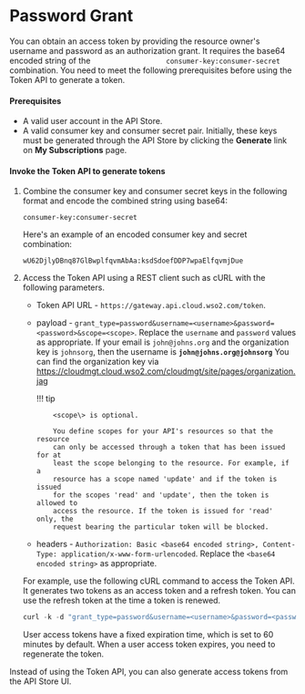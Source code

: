 # Password Grant

You can obtain an access token by providing the resource owner's
username and password as an authorization grant. It requires the base64
encoded string of the
`                   consumer-key:consumer-secret                 `
combination. You need to meet the following prerequisites before using
the Token API to generate a token.

#### Prerequisites

-   A valid user account in the API Store.  
-   A valid consumer key and consumer secret pair. Initially, these keys
    must be generated through the API Store by clicking the **Generate**
    link on **My Subscriptions** page.

#### Invoke the Token API to generate tokens

1.  Combine the consumer key and consumer secret keys in the following format and encode the combined string using base64:

    `consumer-key:consumer-secret`
      
    Here's an example of an encoded consumer key and secret combination:

    `wU62DjlyDBnq87GlBwplfqvmAbAa:ksdSdoefDDP7wpaElfqvmjDue`

2.  Access the Token API using a REST client such as cURL with the
    following parameters.  

    -   Token API URL -
        `https://gateway.api.cloud.wso2.com/token`.
    -   payload -
        `grant_type=password&username=<username>&password=<password>&scope=<scope>`. Replace the `username` and `password` values as appropriate. If
        your email is `john@johns.org` and the organization key is
        `johnsorg`, then the username is **`john@johns.org@johnsorg`**
        You can find the organization key via
        https://cloudmgt.cloud.wso2.com/cloudmgt/site/pages/organization.jag
  

        !!! tip
        
                <scope\> is optional.
        
                You define scopes for your API's resources so that the resource
                can only be accessed through a token that has been issued for at
                least the scope belonging to the resource. For example, if a
                resource has a scope named 'update' and if the token is issued
                for the scopes 'read' and 'update', then the token is allowed to
                access the resource. If the token is issued for 'read' only, the
                request bearing the particular token will be blocked.
        

    -   headers -
        `Authorization: Basic <base64 encoded string>, Content-Type: application/x-www-form-urlencoded`. Replace the `<base64 encoded string>` as appropriate.

    For example, use the following cURL command to access the Token API.
    It generates two tokens as an access token and a refresh token. You
    can use the refresh token at the time a token is renewed.

    ``` java
    curl -k -d "grant_type=password&username=<username>&password=<password>" -H "Authorization: Basic <base64 encoded (consumer key:consumer secret)>" -H "Content-Type: application/x-www-form-urlencoded" https://gateway.api.cloud.wso2.com/token
    ```

    User access tokens have a fixed expiration time, which is set to 60
    minutes by default. When a user access token expires, you need to regenerate the token.

Instead of using the Token API, you can also generate access tokens from the
API Store UI.
